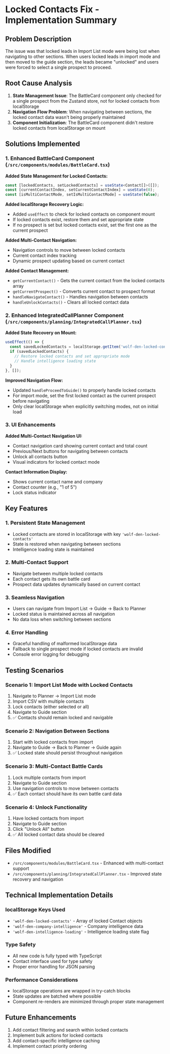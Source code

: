 # Locked Contacts Fix - Implementation Summary

## Problem Description
The issue was that locked leads in Import List mode were being lost when navigating to other sections. When users locked leads in import mode and then moved to the guide section, the leads became "unlocked" and users were forced to select a single prospect to proceed.

## Root Cause Analysis
1. **State Management Issue**: The BattleCard component only checked for a single prospect from the Zustand store, not for locked contacts from localStorage
2. **Navigation Flow Problem**: When navigating between sections, the locked contact data wasn't being properly maintained
3. **Component Initialization**: The BattleCard component didn't restore locked contacts from localStorage on mount

## Solutions Implemented

### 1. Enhanced BattleCard Component (`/src/components/modules/BattleCard.tsx`)

**Added State Management for Locked Contacts:**
```typescript
const [lockedContacts, setLockedContacts] = useState<Contact[]>([]);
const [currentContactIndex, setCurrentContactIndex] = useState(0);
const [isMultiContactMode, setIsMultiContactMode] = useState(false);
```

**Added localStorage Recovery Logic:**
- Added `useEffect` to check for locked contacts on component mount
- If locked contacts exist, restore them and set appropriate state
- If no prospect is set but locked contacts exist, set the first one as the current prospect

**Added Multi-Contact Navigation:**
- Navigation controls to move between locked contacts
- Current contact index tracking
- Dynamic prospect updating based on current contact

**Added Contact Management:**
- `getCurrentContact()` - Gets the current contact from the locked contacts array
- `getCurrentProspect()` - Converts current contact to prospect format
- `handleNavigateContact()` - Handles navigation between contacts
- `handleUnlockContacts()` - Clears all locked contact data

### 2. Enhanced IntegratedCallPlanner Component (`/src/components/planning/IntegratedCallPlanner.tsx`)

**Added State Recovery on Mount:**
```typescript
useEffect(() => {
  const savedLockedContacts = localStorage.getItem('wolf-den-locked-contacts');
  if (savedLockedContacts) {
    // Restore locked contacts and set appropriate mode
    // Handle intelligence loading state
  }
}, []);
```

**Improved Navigation Flow:**
- Updated `handleProceedToGuide()` to properly handle locked contacts
- For import mode, set the first locked contact as the current prospect before navigating
- Only clear localStorage when explicitly switching modes, not on initial load

### 3. UI Enhancements

**Added Multi-Contact Navigation UI:**
- Contact navigation card showing current contact and total count
- Previous/Next buttons for navigating between contacts
- Unlock all contacts button
- Visual indicators for locked contact mode

**Contact Information Display:**
- Shows current contact name and company
- Contact counter (e.g., "1 of 5")
- Lock status indicator

## Key Features

### 1. Persistent State Management
- Locked contacts are stored in localStorage with key `'wolf-den-locked-contacts'`
- State is restored when navigating between sections
- Intelligence loading state is maintained

### 2. Multi-Contact Support
- Navigate between multiple locked contacts
- Each contact gets its own battle card
- Prospect data updates dynamically based on current contact

### 3. Seamless Navigation
- Users can navigate from Import List → Guide → Back to Planner
- Locked status is maintained across all navigation
- No data loss when switching between sections

### 4. Error Handling
- Graceful handling of malformed localStorage data
- Fallback to single prospect mode if locked contacts are invalid
- Console error logging for debugging

## Testing Scenarios

### Scenario 1: Import List Mode with Locked Contacts
1. Navigate to Planner → Import List mode
2. Import CSV with multiple contacts
3. Lock contacts (either selected or all)
4. Navigate to Guide section
5. ✅ Contacts should remain locked and navigable

### Scenario 2: Navigation Between Sections
1. Start with locked contacts from import
2. Navigate to Guide → Back to Planner → Guide again
3. ✅ Locked state should persist throughout navigation

### Scenario 3: Multi-Contact Battle Cards
1. Lock multiple contacts from import
2. Navigate to Guide section
3. Use navigation controls to move between contacts
4. ✅ Each contact should have its own battle card data

### Scenario 4: Unlock Functionality
1. Have locked contacts from import
2. Navigate to Guide section
3. Click "Unlock All" button
4. ✅ All locked contact data should be cleared

## Files Modified
- `/src/components/modules/BattleCard.tsx` - Enhanced with multi-contact support
- `/src/components/planning/IntegratedCallPlanner.tsx` - Improved state recovery and navigation

## Technical Implementation Details

### localStorage Keys Used
- `'wolf-den-locked-contacts'` - Array of locked Contact objects
- `'wolf-den-company-intelligence'` - Company intelligence data
- `'wolf-den-intelligence-loading'` - Intelligence loading state flag

### Type Safety
- All new code is fully typed with TypeScript
- Contact interface used for type safety
- Proper error handling for JSON parsing

### Performance Considerations
- localStorage operations are wrapped in try-catch blocks
- State updates are batched where possible
- Component re-renders are minimized through proper state management

## Future Enhancements
1. Add contact filtering and search within locked contacts
2. Implement bulk actions for locked contacts
3. Add contact-specific intelligence caching
4. Implement contact priority ordering